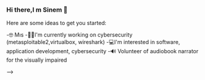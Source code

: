 ### Hi there,I m Sinem 👋



Here are some ideas to get you started:

-🤓 Mıs
-👩‍💻I'm currently working on cybersecurity (metasploitable2,virtualbox, wireshark)
-💻I'm interested in software, application development, cybersecurity
-🔊 Volunteer of  audiobook narrator for the visually impaired

-->
